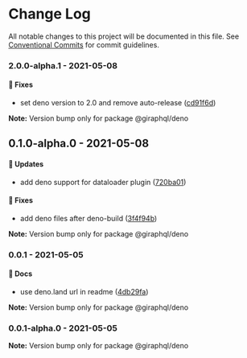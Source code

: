 # Change Log

All notable changes to this project will be documented in this file.
See [Conventional Commits](https://conventionalcommits.org) for commit guidelines.

### 2.0.0-alpha.1 - 2021-05-08

#### 🐞 Fixes

- set deno version to 2.0 and remove auto-release ([cd91f6d](https://github.com/hayes/giraphql/commit/cd91f6d))

**Note:** Version bump only for package @giraphql/deno





## 0.1.0-alpha.0 - 2021-05-08

#### 🚀 Updates

- add deno support for dataloader plugin ([720ba01](https://github.com/hayes/giraphql/commit/720ba01))

#### 🐞 Fixes

- add deno files after deno-build ([3f4f94b](https://github.com/hayes/giraphql/commit/3f4f94b))

**Note:** Version bump only for package @giraphql/deno





### 0.0.1 - 2021-05-05

#### 📘 Docs

- use deno.land url in readme ([4db29fa](https://github.com/hayes/giraphql/commit/4db29fa))

**Note:** Version bump only for package @giraphql/deno





### 0.0.1-alpha.0 - 2021-05-05

**Note:** Version bump only for package @giraphql/deno
